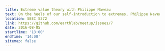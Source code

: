 ```yaml
---
title: Extreme value theory with Philippe Naveau
text: On the heels of our self-introduction to extremes, Philippe Naveau will give a guest lecture on extreme value theory, and then we're going to Fate for beer and possibly science! Philippe has made significant contributions to the field, and is a great speaker.
location: SEEC S372
link: https://github.com/earthlab/meetup/issues/7
date: 2016-08-05
startTime: '13:00'
endTime: '14:00'
sitemap: false
---
```

